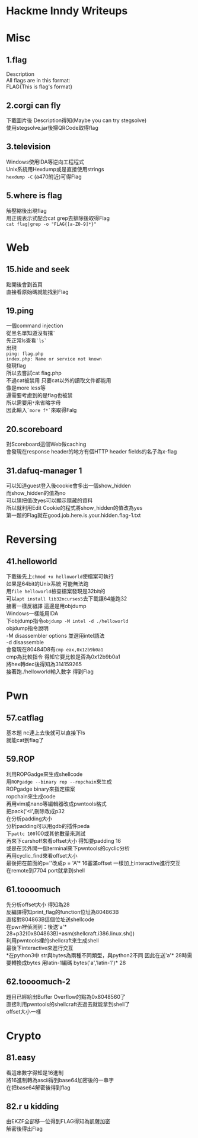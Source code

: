 # Hackme Inndy Writeups
# Misc
## 1.flag
Description<br>
All flags are in this format:<br>
FLAG{This is flag's format}<br>

## 2.corgi can fly
下載圖片後 Description得知(Maybe you can try stegsolve)<br>
使用stegsolve.jar後掃QRCode取得flag<br>

## 3.television
Windows使用IDA等逆向工程程式<br>
Unix系統用Hexdump或是直接使用strings<br>
`hexdump -C` (a470附近)可得Flag<br>

## 5.where is flag
解壓縮後出現flag<br>
用正規表示式配合cat grep去排除後取得Flag<br>
`cat flag|grep -o "FLAG{[a-Z0-9]*}"`<br>

# Web
## 15.hide and seek
點開後會到首頁<br>
直接看原始碼就能找到Flag<br>

## 19.ping
一個command injection<br>
從黑名單知道沒有擋`` ` ``<br>
先正常ls查看`` `ls` ``<br>
出現<br>
`ping: flag.php`<br>
`index.php: Name or service not known`<br>
發現flag<br>
所以去嘗試cat flag.php<br>
不過cat被禁用 只要cat以外的讀取文件都能用<br>
像是more less等<br>
還需要考慮到的是flag也被禁<br>
所以需要用``*``來省略字母<br>
因此輸入`` `more f*` ``來取得Falg<br>

## 20.scoreboard
對Scoreboard這個Web做caching<br>
會發現在response header的地方有個HTTP header fields的名子為x-flag<br>

## 31.dafuq-manager 1
可以知道guest登入後cookie會多出一個show_hidden<br>
而show_hidden的值為no<br>
可以猜把值改yes可以顯示隱藏的資料<br>
所以就利用Edit Cookie的程式將show_hidden的值改為yes<br>
第一題的Flag就在good.job.here.is.your.hidden.flag-1.txt<br>

# Reversing
## 41.helloworld
下載後先上`chmod +x helloworld`使檔案可執行<br>
如果是64bit的Unix系統 可能無法跑<br>
用`file helloworld`檢查檔案發現是32bit的<br>
可以`apt install lib32ncurses5`去下載讓64能跑32<br>
接著一樣反組譯 這邊是用objdump<br>
Windows一樣能用IDA<br>
下objdump指令`objdump -M intel -d ./helloworld`<br>
objdump指令說明<br>
-M disassembler options 並選用intel語法<br>
-d disassemble<br>
會發現在80484D8有`cmp eax,0x12b9b0a1`<br>
cmp為比較指令 得知它要比較是否為0x12b9b0a1<br>
將hex轉dec後得知為314159265<br>
接著跑./helloworld輸入數字 得到Flag<br>

# Pwn
## 57.catflag
基本題 nc連上去後就可以直接下ls  
就能cat到flag了  

## 59.ROP
利用ROPGadge來生成shellcode  
用`ROPgadge --binary rop --ropchain`來生成  
ROPgadge binary來指定檔案  
ropchain來生成code  
再用vim或nano等編輯器改成pwntools格式  
把pack('<I',刪除改成p32  
在分析padding大小  
分析padding可以用gdb的插件peda  
下`pattc 100`100或其他數量來測試  
再來下carshoff來看offset大小 得知要padding 16  
或是在另外開一個terminal來下pwntools的cyclic分析  
再用cyclic_find來看offset大小  
最後把在前面的p=''改成p = 'A'* 16塞滿offset
一樣加上interactive進行交互  
在remote到7704 port就拿到shell
  
  
## 61.toooomuch
先分析offset大小 得知為28  
反編譯得知print_flag的function位址為804863B  
直接對804863B這個位址送shellcode  
在pwn裡偵測到：後送'a'* 28+p32(0x804863B)+asm(shellcraft.i386.linux.sh())  
利用pwntools裡的shellcraft來生成shell  
最後下interactive來進行交互  
\*在python3中 str與bytes為兩種不同類型，與python2不同
因此在送'a'* 28時需要轉換成bytes
用latin-1編碼
bytes('a','latin-1')* 28
  
  
## 62.toooomuch-2
題目已經給出Buffer Overflow的點為0x8048560了  
直接利用pwntools的shellcraft丟過去就能拿到shell了  
offset大小一樣  
  
  
# Crypto
## 81.easy
看這串數字得知是16進制  
將16進制轉為ascii得到base64加密後的一串字  
在把base64解密後得到flag  
  
  
## 82.r u kidding
由EKZF全部移一位得到FLAG得知為凱薩加密  
解密後得出Flag  




